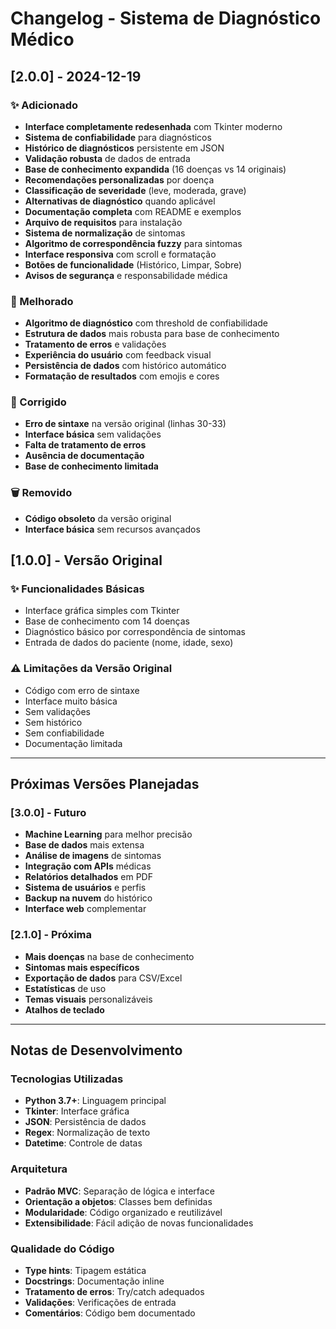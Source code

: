 # Changelog - Sistema de Diagnóstico Médico

## [2.0.0] - 2024-12-19

### ✨ Adicionado
- **Interface completamente redesenhada** com Tkinter moderno
- **Sistema de confiabilidade** para diagnósticos
- **Histórico de diagnósticos** persistente em JSON
- **Validação robusta** de dados de entrada
- **Base de conhecimento expandida** (16 doenças vs 14 originais)
- **Recomendações personalizadas** por doença
- **Classificação de severidade** (leve, moderada, grave)
- **Alternativas de diagnóstico** quando aplicável
- **Documentação completa** com README e exemplos
- **Arquivo de requisitos** para instalação
- **Sistema de normalização** de sintomas
- **Algoritmo de correspondência fuzzy** para sintomas
- **Interface responsiva** com scroll e formatação
- **Botões de funcionalidade** (Histórico, Limpar, Sobre)
- **Avisos de segurança** e responsabilidade médica

### 🔧 Melhorado
- **Algoritmo de diagnóstico** com threshold de confiabilidade
- **Estrutura de dados** mais robusta para base de conhecimento
- **Tratamento de erros** e validações
- **Experiência do usuário** com feedback visual
- **Persistência de dados** com histórico automático
- **Formatação de resultados** com emojis e cores

### 🐛 Corrigido
- **Erro de sintaxe** na versão original (linhas 30-33)
- **Interface básica** sem validações
- **Falta de tratamento de erros**
- **Ausência de documentação**
- **Base de conhecimento limitada**

### 🗑️ Removido
- **Código obsoleto** da versão original
- **Interface básica** sem recursos avançados

## [1.0.0] - Versão Original

### ✨ Funcionalidades Básicas
- Interface gráfica simples com Tkinter
- Base de conhecimento com 14 doenças
- Diagnóstico básico por correspondência de sintomas
- Entrada de dados do paciente (nome, idade, sexo)

### ⚠️ Limitações da Versão Original
- Código com erro de sintaxe
- Interface muito básica
- Sem validações
- Sem histórico
- Sem confiabilidade
- Documentação limitada

---

## Próximas Versões Planejadas

### [3.0.0] - Futuro
- **Machine Learning** para melhor precisão
- **Base de dados** mais extensa
- **Análise de imagens** de sintomas
- **Integração com APIs** médicas
- **Relatórios detalhados** em PDF
- **Sistema de usuários** e perfis
- **Backup na nuvem** do histórico
- **Interface web** complementar

### [2.1.0] - Próxima
- **Mais doenças** na base de conhecimento
- **Sintomas mais específicos**
- **Exportação de dados** para CSV/Excel
- **Estatísticas** de uso
- **Temas visuais** personalizáveis
- **Atalhos de teclado**

---

## Notas de Desenvolvimento

### Tecnologias Utilizadas
- **Python 3.7+**: Linguagem principal
- **Tkinter**: Interface gráfica
- **JSON**: Persistência de dados
- **Regex**: Normalização de texto
- **Datetime**: Controle de datas

### Arquitetura
- **Padrão MVC**: Separação de lógica e interface
- **Orientação a objetos**: Classes bem definidas
- **Modularidade**: Código organizado e reutilizável
- **Extensibilidade**: Fácil adição de novas funcionalidades

### Qualidade do Código
- **Type hints**: Tipagem estática
- **Docstrings**: Documentação inline
- **Tratamento de erros**: Try/catch adequados
- **Validações**: Verificações de entrada
- **Comentários**: Código bem documentado 